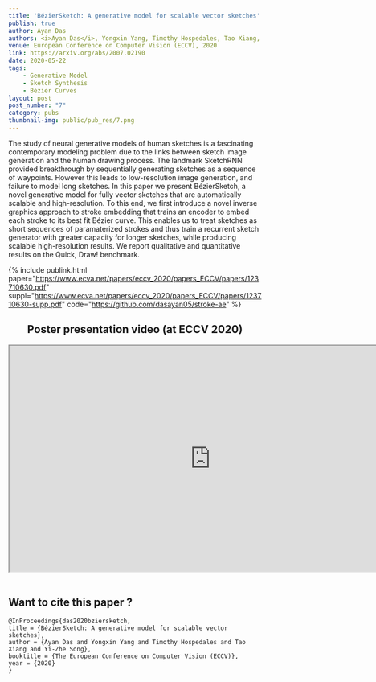 ```yaml
---
title: 'BézierSketch: A generative model for scalable vector sketches'
publish: true
author: Ayan Das
authors: <i>Ayan Das</i>, Yongxin Yang, Timothy Hospedales, Tao Xiang, Yi-Zhe Song
venue: European Conference on Computer Vision (ECCV), 2020
link: https://arxiv.org/abs/2007.02190
date: 2020-05-22
tags:
    - Generative Model
    - Sketch Synthesis
    - Bézier Curves
layout: post
post_number: "7"
category: pubs
thumbnail-img: public/pub_res/7.png
---
```


The study of neural generative models of human sketches is a fascinating contemporary modeling problem due to the links between sketch image generation and the human drawing process. The landmark SketchRNN provided breakthrough by sequentially generating sketches as a sequence of waypoints. However this  leads to low-resolution image generation, and failure to model long sketches. In this paper we present BézierSketch, a novel generative model for fully vector sketches that are automatically scalable and high-resolution. To this end, we first introduce a novel inverse graphics approach to stroke embedding that trains an encoder to embed each stroke to its best fit Bézier curve. This enables us to treat sketches as short sequences of paramaterized strokes and thus train a recurrent sketch generator with greater capacity for longer sketches, while producing scalable high-resolution results. We report qualitative and quantitative results on the Quick, Draw! benchmark.

{% include publink.html paper="https://www.ecva.net/papers/eccv_2020/papers_ECCV/papers/123710630.pdf" suppl="https://www.ecva.net/papers/eccv_2020/papers_ECCV/papers/123710630-supp.pdf" code="https://github.com/dasayan05/stroke-ae" %}

<center>
<h2>Poster presentation video (at ECCV 2020)</h2>
<iframe width="800" height="450" src="https://www.youtube-nocookie.com/embed/g2zzaLr2VfQ" frameborder="1" allow="accelerometer; autoplay; encrypted-media; gyroscope; picture-in-picture" allowfullscreen></iframe>
</center>
<br>

## Want to cite this paper ?
```
@InProceedings{das2020bziersketch,
title = {BézierSketch: A generative model for scalable vector sketches},
author = {Ayan Das and Yongxin Yang and Timothy Hospedales and Tao Xiang and Yi-Zhe Song},
booktitle = {The European Conference on Computer Vision (ECCV)},
year = {2020}
}
```